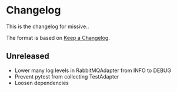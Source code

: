# Changelog

This is the changelog for missive..

The format is based on [Keep a
Changelog](https://keepachangelog.com/en/1.0.0/).

## Unreleased

- Lower many log levels in RabbitMQAdapter from INFO to DEBUG
- Prevent pytest from collecting TestAdapter
- Loosen dependencies
